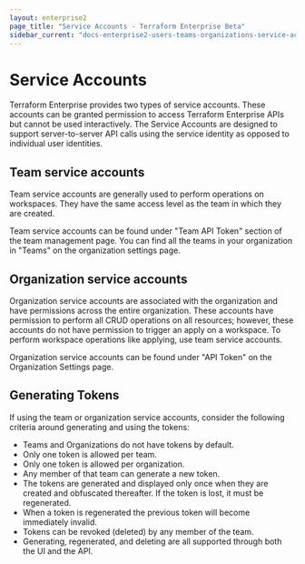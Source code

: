 ```yaml
---
layout: enterprise2
page_title: "Service Accounts - Terraform Enterprise Beta"
sidebar_current: "docs-enterprise2-users-teams-organizations-service-accounts"
---
```


# Service Accounts

Terraform Enterprise provides two types of service accounts. These accounts can be granted permission to access Terraform Enterprise APIs but cannot be used interactively. The Service Accounts are designed to support server-to-server API calls using the service identity as opposed to individual user identities.

## Team service accounts

Team service accounts are generally used to perform operations on workspaces. They have the same access level as the team in which they are created.

Team service accounts can be found under "Team API Token" section of the team management page. You can find all the teams in your organization in "Teams" on the organization settings page.


## Organization service accounts

Organization service accounts are associated with the organization and have permissions across the entire organization. These accounts have permission to perform all CRUD operations on all resources; however, these accounts do not have permission to trigger an apply on a workspace. To perform workspace operations like applying, use team service accounts.

Organization service accounts can be found under "API Token" on the Organization Settings page.

## Generating Tokens

If using the team or organization service accounts, consider the following criteria around generating and using the tokens:

- Teams and Organizations do not have tokens by default.
- Only one token is allowed per team.
- Only one token is allowed per organization.
- Any member of that team can generate a new token.
- The tokens are generated and displayed only once when they are created and obfuscated thereafter. If the token is lost, it must be regenerated.
- When a token is regenerated the previous token will become immediately invalid.
- Tokens can be revoked (deleted) by any member of the team.
- Generating, regenerated, and deleting are all supported through both the UI and the API.
